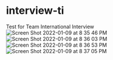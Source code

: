 # interview-ti
Test for Team International Interview
![Screen Shot 2022-01-09 at 8 35 46 PM](https://user-images.githubusercontent.com/32459338/148709624-36a4a39f-17bf-4329-a199-30455fe8ed55.png)
![Screen Shot 2022-01-09 at 8 36 03 PM](https://user-images.githubusercontent.com/32459338/148709635-c911eaa4-4c89-4d54-a6da-3941e6f020b6.png)
![Screen Shot 2022-01-09 at 8 36 53 PM](https://user-images.githubusercontent.com/32459338/148709668-461e3adc-8076-4bf8-9254-8b389450a8de.png)
![Screen Shot 2022-01-09 at 8 37 05 PM](https://user-images.githubusercontent.com/32459338/148709676-062a4c72-746e-4063-9633-ed7a461fcaf4.png)
